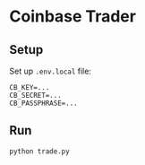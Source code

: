 # Coinbase Trader

## Setup

Set up `.env.local` file:

```
CB_KEY=...
CB_SECRET=...
CB_PASSPHRASE=...
```

## Run

```
python trade.py
```
